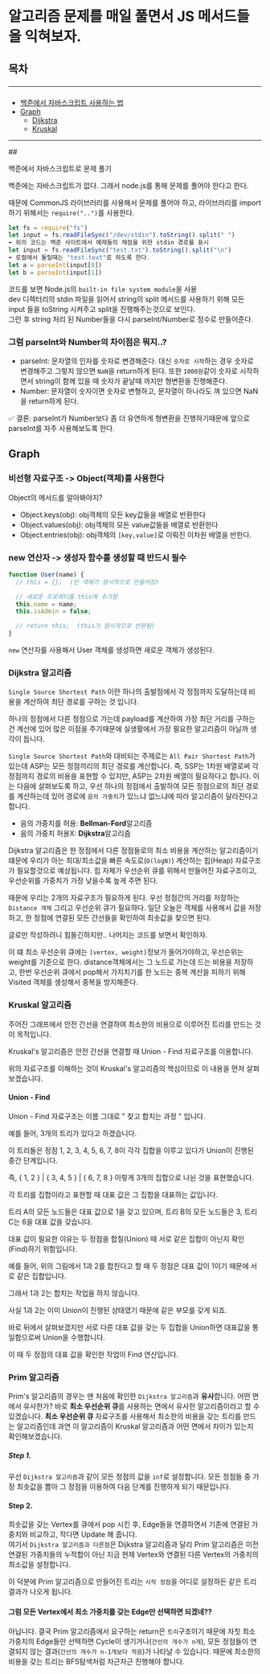 # 알고리즘 문제를 매일 풀면서 JS 메서드들을 익혀보자.

## 목차 <hr/>
- <a href="#1">백준에서 자바스크립트 사용하는 법</a>
- <a href="#2">Graph</a>
    - <a href="#2_1">Dijkstra</a>
    - <a href="#2_2">Kruskal</a>
<hr/>
## <p id="1">백준에서 자바스크립트로 문제 풀기</p>
백준에는 자바스크립트가 없다. 그래서 node.js를 통해 문제를 풀어야 한다고 한다.  

때문에 CommonJS 라이브러리를 사용해서 문제를 풀어야 하고, 라이브러리를 import 하기 위해서는 `require("..")`를 사용한다.  

```js
let fs = require("fs")
let input = fs.readFileSync("/dev/stdin").toString().split(" ")
➡️ 위의 코드는 백준 사이트에서 예제들의 채점을 위한 stdin 경로를 표시
let input = fs.readFileSync("test.txt").toString().split("\n")
➡️ 로컬에서 돌릴때는 "test.text"로 하도록 한다.
let a = parseInt(input[0])
let b = parseInt(input[1])
```
코드를 보면 Node.js의 `built-in file system module`을 사용  
dev 디렉터리의 stdin 파일을 읽어서 string의 split 메서드를 사용하기 위해 모든 input 들을 toString 시켜주고 split을 진행해주는것으로 보인다.  
그런 후 string 처리 된 Number들을 다시 parseInt/Number로 정수로 만들어준다.  

### 그럼 parseInt와 Number의 차이점은 뭐지..?
- parseInt: 문자열의 인자를 숫자로 변경해준다. 대신 `숫자로 시작`하는 경우 숫자로 변경해주고 그렇지 않으면 `NaN`을 return하게 된다.  또한 `1000원`같이 숫자로 시작하면서 string이 함께 있을 때 숫자가 끝날때 까지만 형변환을 진행해준다.  
- Number: 문자열이 숫자이면 숫자로 변형하고, 문자열이 하나라도 껴 있으면 NaN을 return하게 된다. 

✅ 결론: parseInt가 Number보다 좀 더 유연하게 형변환을 진행하기때문에 앞으로 parseInt를 자주 사용해보도록 한다.
## <p id="2">Graph</p>

### 비선형 자료구조 -> Object(객체)를 사용한다
Object의 메서드를 알아봐야지? 
- Object.keys(obj): obj객체의 모든 key값들을 배열로 반환한다
- Object.values(obj): obj객체의 모든 value값들을 배열로 반환한다
- Object.entries(obj): obj객체의 `[key,value]`로 이뤄진 이차원 배열을 반한다.

### new 연산자 -> 생성자 함수를 생성할 때 반드시 필수
```js
function User(name) {
  // this = {};  (빈 객체가 암시적으로 만들어짐)

  // 새로운 프로퍼티를 this에 추가함
  this.name = name;
  this.isAdmin = false;

  // return this;  (this가 암시적으로 반환됨)
}
```
`new` 연산자를 사용해서 User 객체를 생성하면 새로운 객체가 생성된다.

### <p id="2_1">Dijkstra 알고리즘</p>

`Single Source Shortest Path` 이란 하나의 출발점에서 각 정점까지 도달하는데 비용을 계산하여 최단 경로를 구하는 것 입니다. 

하나의 정점에서 다른 정점으로 가는데 payload를 계산하여 가장 최단 거리를 구하는건 계산에 있어 많은 이점을 주기때문에 실생활에서 가장 필요한 알고리즘이 아닐까 생각이 듭니다. 

`Single Source Shortest Path`와 대비되는 주제로는 `All Pair Shortest Path`가 있는데 ASP는 모든 정점끼리의 최단 경로를 계산합니다. 즉, SSP는 1차원 배열로써 각 정점까지 경로의 비용을 표현할 수 있지만, ASP는 2차원 배열이 필요하다고 합니다. 이는 다음에 살펴보도록 하고, 우선 하나의 정점에서 출발하여 모든 정점으로의 최단 경로를 계산하는데 있어 경로에 `음의 가중치`가 있느냐 없느냐에 따라 알고리즘이 달라진다고 합니다.  

- 음의 가중치를 허용: **Bellman-Ford**알고리즘
- 음의 가중치 허용X: **Dijkstra**알고리즘

Dijkstra 알고리즘은 한 정점에서 다른 정점들로의 최소 비용을 계산하는 알고리즘이기 떄문에 우리가 아는 최대/최소값을 빠른 속도로(`O(logN)`) 계산하는 힙(Heap) 자료구조가 필요할것으로 예상됩니다. 힙 자체가 우선순위 큐를 위해서 만들어진 자료구조이고, 우선순위를 가중치가 가장 낮을수록 높게 주면 된다.  

때문에 우리는 2개의 자료구조가 필요하게 된다. 우선 정점간의 거리를 저장하는 `Distance 객체` 그리고 우선순위 큐가 필요하다. 일단 오늘은 객체를 사용해서 값을 저장하고, 한 정점에 연결된 모든 간선들을 확인하여 최솟값을 찾으면 된다.

글로만 작성하려니 힘들긴하지만.. 나머지는 코드를 보면서 확인하자.

이 떄 최소 우선순위 큐에는 `[vertex, weight]`정보가 들어가야하고, 우선순위는 weight를 기준으로 한다. distance객체에서는 그 노드로 가는데 드는 비용을 저장하고, 한번 우선순위 큐에서 pop해서 가지치기를 한 노드는 중복 계산을 피하기 위해 Visited 객체를 생성해서 중복을 방지해준다.

### <p id="2_2">Kruskal 알고리즘</p>

주어진 그래프에서 안전 간선을 연결하여 최소한의 비용으로 이루어진 트리를 만드는 것이 목적입니다.  

Kruskal's 알고리즘은 안전 간선을 연결할 때 Union - Find 자료구조를 이용합니다.  

위의 자료구조를 이해하는 것이 Kruskal's 알고리즘의 핵심이므로 이 내용을 먼저 살펴보겠습니다.  

#### Union - Find

Union - Find 자료구조는 이름 그대로 " 찾고 합치는 과정 " 입니다.

예를 들어, 3개의 트리가 있다고 하겠습니다.

이 트리들은 정점 1, 2, 3, 4, 5, 6, 7, 8이 각각 집합을 이루고 있다가 Union이 진행된 중간 단계입니다.

즉, { 1, 2 }  |  { 3, 4, 5 }  |  { 6, 7, 8 } 이렇게 3개의 집합으로 나뉜 것을 표현했습니다.

각 트리를 집합이라고 표현할 때 대표 값은 그 집합을 대표하는 값입니다.

트리 A의 모든 노드들은 대표 값으로 1을 갖고 있으며, 트리 B의 모든 노드들은 3, 트리 C는 6을 대표 값을 갖습니다.

대표 값이 필요한 이유는 두 정점을 합칠(Union) 때 서로 같은 집합이 아닌지 확인(Find)하기 위함입니다.

예를 들어, 위의 그림에서 1과 2를 합친다고 할 때 두 정점은 대표 값이 1이기 때문에 서로 같은 집합입니다.

그래서 1과 2는 합치는 작업을 하지 않습니다.

사실 1과 2는 이미 Union이 진행된 상태였기 때문에 같은 부모를 갖게 되죠.

바로 뒤에서 살펴보겠지만 서로 다른 대표 값을 갖는 두 집합을 Union하면 대표값을 통일함으로써 Union을 수행합니다.

이 때 두 정점의 대표 값을 확인한 작업이 Find 연산입니다.

### <p id="2_3">Prim 알고리즘</p>

Prim's 알고리즘의 경우는 맨 처음에 확인한 `Dijkstra 알고리즘`과 **유사**합니다. 어떤 면에서 유사한가? 바로 **최소 우선순위 큐**를 사용하는 면에서 유사한 알고리즘이라고 할 수 있겠습니다. **최소 우선순위 큐** 자료구조를 사용해서 최소한의 비용을 갖는 트리를 만드는 알고리즘인데 과연 이 알고리즘이 Kruskal 알고리즘과 어떤 면에서 차이가 있는지 확인해보겠습니다. 

##### Step 1. 
우선 `Dijkstra 알고리즘`과 같이 모든 정점의 값을 `inf`로 설정합니다. 모든 정점들 중 가장 최솟값을 뽑아 그 정점을 이용하여 다음 단계를 진행하게 되기 때문입니다.

#### Step 2.
최솟값을 갖는 Vertex를 큐에서 pop 시킨 후, Edge들을 연결하면서 기존에 연결된 가중치와 비교하고, 작다면 Update 해 줍니다.  
여기서 `Dijkstra 알고리즘과 다른점`은 Dijkstra 알고리즘과 달리 Prim 알고리즘은 이전 연결된 가중치들의 누적합이 아닌 지금 현재 Vertex와 연결된 다른 Vertex의 가중치의 최소값을 설정합니다.  

이 덕분에 Prim 알고리즘으로 만들어진 트리는 `시작 정점`을 어디로 설정하든 같은 트리 결과가 나오게 됩니다.

#### 그럼 모든 Vertex에서 최소 가중치를 갖는 Edge만 선택하면 되겠네??
아닙니다. 결국 Prim 알고리즘에서 요구하는 return은 `트리`구조이기 때문에 자칫 최소 가중치의 Edge들만 선택하면 Cycle이 생기거나(`간선의 개수가 n개`), 모든 정점들이 연결되지 않는 결과(`간선의 개수가 n-1개보다 적음`)가 나타날 수 있습니다. 때문에 최소한의 비용을 갖는 트리는 BFS탐색처럼 차근차근 진행해야 합니다.
